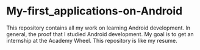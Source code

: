 # My-first_applications-on-Android
This repository contains all my work on learning Android development. In general, the proof that I studied Android development. My goal is to get an internship at the Academy Wheel. This repository is like my resume.

